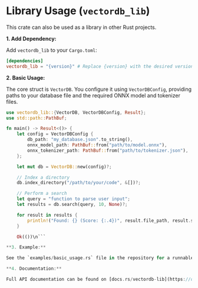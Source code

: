 # Library Usage (`vectordb_lib`)

This crate can also be used as a library in other Rust projects.

**1. Add Dependency:**

Add `vectordb_lib` to your `Cargo.toml`:

```toml
[dependencies]
vectordb_lib = "{version}" # Replace {version} with the desired version from crates.io
```

**2. Basic Usage:**

The core struct is `VectorDB`. You configure it using `VectorDBConfig`, providing paths to your database file and the required ONNX model and tokenizer files.

```rust
use vectordb_lib::{VectorDB, VectorDBConfig, Result};
use std::path::PathBuf;

fn main() -> Result<()> {
    let config = VectorDBConfig {
        db_path: "my_database.json".to_string(),
        onnx_model_path: PathBuf::from("path/to/model.onnx"),
        onnx_tokenizer_path: PathBuf::from("path/to/tokenizer.json"),
    };

    let mut db = VectorDB::new(config)?;

    // Index a directory
    db.index_directory("/path/to/your/code", &[])?;

    // Perform a search
    let query = "function to parse user input";
    let results = db.search(query, 10, None)?;

    for result in results {
        println!("Found: {} (Score: {:.4})", result.file_path, result.score);
    }

    Ok(())\n```

**3. Example:**

See the `examples/basic_usage.rs` file in the repository for a runnable example that sets up a temporary directory and uses placeholder model paths.

**4. Documentation:**

Full API documentation can be found on [docs.rs/vectordb-lib](https://docs.rs/vectordb-lib) (once published). 
